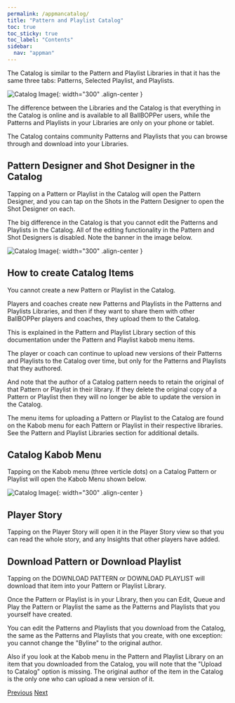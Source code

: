 ```yaml
---
permalink: /appmancatalog/
title: "Pattern and Playlist Catalog"
toc: true
toc_sticky: true
toc_label: "Contents"
sidebar:
  nav: "appman"
---
```


The Catalog is similar to the Pattern and Playlist Libraries in that it has the same three tabs: Patterns, Selected Playlist, and Playlists. 

![Catalog Image](../assets/images/Catalog001_500.jpg){: width="300" .align-center } 

The difference between the Libraries and the Catalog is that everything in the Catalog is online and is available to all BallBOPPer users, while the Patterns and Playlists in your Libraries are only on your phone or tablet. 

The Catalog contains community Patterns and Playlists that you can browse through and download into your Libraries.

## Pattern Designer and Shot Designer in the Catalog

Tapping on a Pattern or Playlist in the Catalog will open the Pattern Designer, and you can tap on the Shots in the Pattern Designer to open the Shot Designer on each. 

The big difference in the Catalog is that you cannot edit the Patterns and Playlists in the Catalog. All of the editing functionality in the Pattern and Shot Designers is disabled. Note the banner in the image below.

![Catalog Image](../assets/images/CatalogPatternDesigner_500.jpg){: width="300" .align-center } 

## How to create Catalog Items

You cannot create a new Pattern or Playlist in the Catalog. 

Players and coaches create new Patterns and Playlists in the Patterns and Playlists Libraries, and then if they want to share them with other BallBOPPer players and coaches, they upload them to the Catalog. 

This is explained in the Pattern and Playlist Library section of this documentation under the Pattern and Playlist kabob menu items.

The player or coach can continue to upload new versions of their Patterns and Playlists to the Catalog over time, but only for the Patterns and Playlists that they authored. 

And note that the author of a Catalog pattern needs to retain the original of that Pattern or Playlist in their library.  If they delete the original copy of a Pattern or Playlist then they will no longer be able to update the version in the Catalog.

The menu items for uploading a Pattern or Playlist to the Catalog are found on the Kabob menu for each Pattern or Playlist in their respective libraries. See the Pattern and Playlist Libraries section for additional details.

## Catalog Kabob Menu

Tapping on the Kabob menu (three verticle dots) on a Catalog Pattern or Playlist will open the Kabob Menu shown below.

![Catalog Image](../assets/images/CatalogKabob_500.jpg){: width="300" .align-center } 

## Player Story

Tapping on the Player Story will open it in the Player Story view so that you can read the whole story, and any Insights that other players have added.

## Download Pattern or Download Playlist

Tapping on the DOWNLOAD PATTERN or DOWNLOAD PLAYLIST will download that item into your Pattern or Playlist Library. 

Once the Pattern or Playlist is in your Library, then you can Edit, Queue and Play the Pattern or Playlist the same as the Patterns and Playlists that you yourself have created.

You can edit the Patterns and Playlists that you download from the Catalog, the same as the Patterns and Playlists that you create, with one exception: you cannot change the "Byline" to the original author. 

Also if you look at the Kabob menu in the Pattern and Playlist Library on an item that you downloaded from the Catalog, you will note that the "Upload to Catalog" option is missing. The original author of the item in the Catalog is the only one who can upload a new version of it.

  <nav class="pagination">
      <a href="/BallBOPPer/community/" class="pagination--pager" title="Community">Previous</a>
       <a href="/BallBOPPer/robotmanintro/" class="pagination--pager" title="Robot Manual">Next</a>
  </nav>

